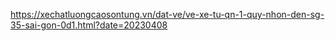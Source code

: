 https://xechatluongcaosontung.vn/dat-ve/ve-xe-tu-qn-1-quy-nhon-den-sg-35-sai-gon-0d1.html?date=20230408

